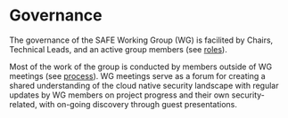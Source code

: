 # Governance

The governance of the SAFE Working Group (WG) is facilited by
Chairs, Technical Leads, and an active group members (see [roles](roles.md)).

Most of the work of the group is conducted by members outside of WG meetings
(see [process](process.md)). WG meetings serve as a forum for creating a shared
understanding of the cloud native security landscape with regular updates by
WG members on project progress and their own security-related, with on-going
discovery through guest presentations.